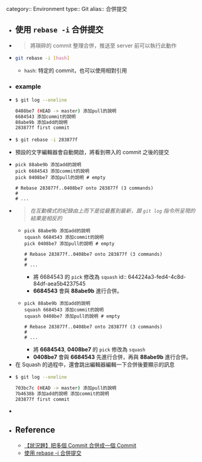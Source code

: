 category:: Environment
type:: Git
alias:: 合併提交

- ## 使用 `rebase -i` 合併提交
- > 將瑣碎的 commit 整理合併，推送至 server 前可以執行此動作
- ```bash
  git rebase -i [hash]
  ```
	- `hash`: 特定的 commit，也可以使用相對引用
- ### example
- ```bash
  $ git log --oneline
  
  0408be7 (HEAD -> master) 添加pull的說明
  6684543 添加commit的說明
  88abe9b 添加add的說明
  283877f first commit
  ```
- ```bash
  $ git rebase -i 283877f
  ```
- 預設的文字編輯器會自動開啟，將看到帶入的 commit 之後的提交
- ```plain
  pick 88abe9b 添加add的說明
  pick 6684543 添加commit的說明
  pick 0408be7 添加pull的說明 # empty
  
  # Rebase 283877f..0408be7 onto 283877f (3 commands)
  #
  # ...
  ```
- > *在互動模式的紀錄由上而下是從最舊到最新，跟 `git log` 指令所呈現的結果是相反的*
	- ```plain
	  pick 88abe9b 添加add的說明
	  squash 6684543 添加commit的說明
	  pick 0408be7 添加pull的說明 # empty
	  
	  # Rebase 283877f..0408be7 onto 283877f (3 commands)
	  #
	  # ...
	  ```
		- 將 6684543 的 `pick` 修改為 `squash`
		  id:: 644224a3-fed4-4c8d-84df-aea5b4237545
		- **6684543** 會與 **88abe9b** 進行合併。
	- ```plain
	  pick 88abe9b 添加add的說明
	  squash 6684543 添加commit的說明
	  squash 0408be7 添加pull的說明 # empty
	  
	  # Rebase 283877f..0408be7 onto 283877f (3 commands)
	  #
	  # ...
	  ```
		- 將 **6684543**,  **0408be7** 的 `pick` 修改為 `squash`
		- **0408be7** 會與 **6684543** 先進行合併，再與 **88abe9b** 進行合併。
- 在 Squash 的過程中，還會跳出編輯器編輯一下合併後要顯示的訊息
- ```bash
  $ git log --oneline
  
  703bc7c (HEAD -> master) 添加pull的說明
  7b4638b 添加add的說明 添加commit的說明
  283877f first commit
  ```
-
- ## Reference
	- [【狀況題】把多個 Commit 合併成一個 Commit](https://gitbook.tw/chapters/rewrite-history/merge-multiple-commits-to-one-commit)
	- [使用 rebase -i 合併提交](https://backlog.com/git-tutorial/tw/stepup/stepup7_5.html)
